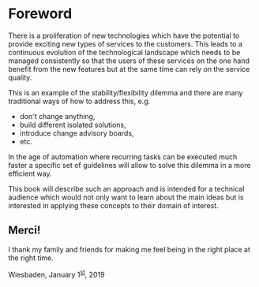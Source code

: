 # Foreword

There is a proliferation of new technologies which have the potential to provide exciting new types of services to the customers. This leads to a continuous evolution of the technological landscape which needs to be managed consistently so that the users of these services on the one hand benefit from the new features but at the same time can rely on the service quality.

This is an example of the stability/flexibility dilemma and there are many traditional ways of how to address this, e.g.

- don't change anything,
- build different isolated solutions,
- introduce change advisory boards,
- etc.

In the age of automation where recurring tasks can be executed much faster a specific set of guidelines will allow to solve this dilemma in a more efficient way.

This book will describe such an approach and is intended for a technical audience which would not only want to learn about the main ideas but is interested in applying these concepts to their domain of interest.

Merci!
------

I thank my family and friends for making me feel being in the right place at the right time.

Wiesbaden, January 1<sup><u>st</u></sup>, 2019
